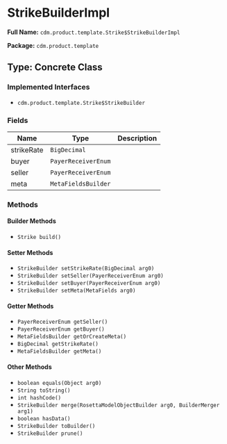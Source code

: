 # StrikeBuilderImpl

**Full Name:** `cdm.product.template.Strike$StrikeBuilderImpl`

**Package:** `cdm.product.template`

## Type: Concrete Class

### Implemented Interfaces

- `cdm.product.template.Strike$StrikeBuilder`

### Fields

| Name | Type | Description |
|------|------|-------------|
| strikeRate | `BigDecimal` |  |
| buyer | `PayerReceiverEnum` |  |
| seller | `PayerReceiverEnum` |  |
| meta | `MetaFieldsBuilder` |  |

### Methods

#### Builder Methods

- `Strike build()`

#### Setter Methods

- `StrikeBuilder setStrikeRate(BigDecimal arg0)`
- `StrikeBuilder setSeller(PayerReceiverEnum arg0)`
- `StrikeBuilder setBuyer(PayerReceiverEnum arg0)`
- `StrikeBuilder setMeta(MetaFields arg0)`

#### Getter Methods

- `PayerReceiverEnum getSeller()`
- `PayerReceiverEnum getBuyer()`
- `MetaFieldsBuilder getOrCreateMeta()`
- `BigDecimal getStrikeRate()`
- `MetaFieldsBuilder getMeta()`

#### Other Methods

- `boolean equals(Object arg0)`
- `String toString()`
- `int hashCode()`
- `StrikeBuilder merge(RosettaModelObjectBuilder arg0, BuilderMerger arg1)`
- `boolean hasData()`
- `StrikeBuilder toBuilder()`
- `StrikeBuilder prune()`

